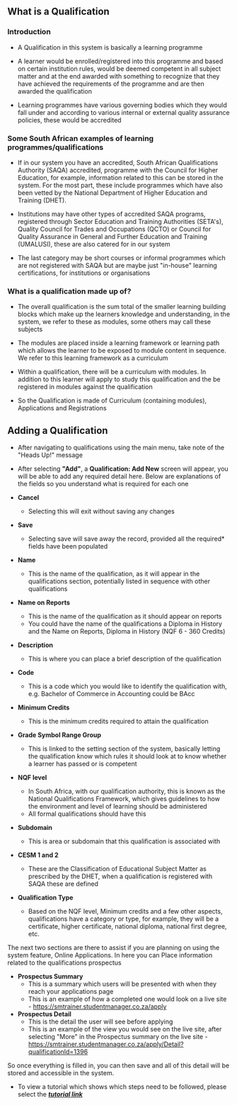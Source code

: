 ## **What is a Qualification**

### **Introduction**

- A Qualification in this system is basically a learning programme

- A learner would be enrolled/registered into this programme and based on certain institution rules, would be deemed competent in all subject matter and at the end awarded with something to recognize that they have achieved the requirements of the programme and are then awarded the qualification

- Learning programmes have various governing bodies which they would fall under and according to various internal or external quality assurance policies, these would be accredited

 

### **Some South African examples of learning programmes/qualifications**

- If in our system you have an accredited, South African Qualifications Authority (SAQA) accredited, programme with the Council for Higher Education, for example, information related to this can be stored in the system. For the most part, these include programmes which have also been vetted by the National Department of Higher Education and Training (DHET).

- Institutions may have other types of accredited SAQA programs, registered through Sector Education and Training Authorities (SETA's), Quality Council for Trades and Occupations (QCTO) or Council for Quality Assurance in General and Further Education and Training (UMALUSI), these are also catered for in our system

- The last category may be short courses or informal programmes which are not registered with SAQA but are maybe just "in-house" learning certifications, for institutions or organisations


### **What is a qualification made up of?**

- The overall qualification is the sum total of the smaller learning building blocks which make up the learners knowledge and understanding, in the system, we refer to these as modules, some others may call these subjects

- The modules are placed inside a learning framework or learning path which allows the learner to be exposed to module content in sequence. We refer to this learning framework as a curriculum

- Within a qualification, there will be a curriculum with modules. In addition to this learner will apply to study this qualification and the be registered in modules against the qualification

- So the Qualification is made of  Curriculum (containing modules), Applications and Registrations

## **Adding a Qualification**

- After navigating to qualifications using the main menu, take note of the "Heads Up!" message 
- After selecting **"Add"**, a **Qualification: Add New** screen will appear, you will be able to add any required detail here. Below are explanations of the fields so you understand what is required for each one

- **Cancel**
	- Selecting this will exit without saving any changes
- **Save**
	- Selecting save will save away the record, provided all the required* fields have been populated
- **Name**
	- This is the name of the qualification, as it will appear in the qualifications section, potentially listed in sequence with other qualifications
- **Name on Reports**
	- This is the name of the qualification as it should appear on reports
	- You could have the name of the qualifications a Diploma in History and the Name on Reports, Diploma in History (NQF 6 - 360 Credits)
- **Description**
	- This is where you can place a brief description of the qualification
- **Code**
	- This is a code which you would like to identify the qualification with, e.g. Bachelor of Commerce in Accounting could be BAcc
- **Minimum Credits**
	- This is the minimum credits required to attain the qualification
- **Grade Symbol Range Group**
	- This is linked to the setting section of the system, basically letting the qualification know which rules it should look at to know whether a learner has passed or is competent
- **NQF level**
	- In South Africa, with our qualification authority, this is known as the National Qualifications Framework, which gives guidelines to how the environment and level of learning should be administered
	- All formal qualifications should have this
- **Subdomain**
	- This is area or subdomain that this qualification is associated with
- **CESM 1 and 2**
	- These are the Classification of Educational Subject Matter as prescribed by the DHET, when a qualification is registered with SAQA these are defined
-	**Qualification Type**
	- Based on the NQF level, Minimum credits and a few other aspects, qualifications have a category or type, for example, they will be a certificate, higher certificate, national diploma, national first degree, etc.

 
The next two sections are there to assist if you are planning on using the system feature, Online Applications. In here you can Place information related to the qualifications prospectus

- **Prospectus Summary**
	- This is a summary which users will be presented with when they reach your applications page
	- This is an example of how a completed one would look on a live site - https://smtrainer.studentmanager.co.za/apply
- **Prospectus Detail**
	- This is the detail the user will see before applying
	- This is an example of the view you would see on the live site, after selecting "More" in the Prospectus summary on the live site - https://smtrainer.studentmanager.co.za/apply/Detail?qualificationId=1396
 
So once everything is filled in, you can then save and all of this detail will be stored and accessible in the system.

- To view a tutorial which shows which steps need to be followed, please select the [**_tutorial link_**](https://www.iorad.com/player/135770/Adding-a-Qualification)

